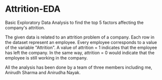 # Attrition-EDA
Basic Exploratory Data Analysis to find the top 5 factors affecting the company's attrition.

The given data is related to an attrition problem of a company.
Each row in the dataset represent an employee. Every employee corresponds to a value of the variable "Attrition". A value of attrition = 1 indicates that the employee has left the company. In the same way, attrition = 0 would indicate that the employee is still working in the company.

All the analysis has been done by a team of three members including me, Anirudh Sharma and Anirudha Nayak.
